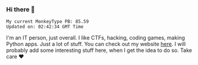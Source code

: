 ### Hi there 👋
<!-- PB START -->
```
My current MonkeyType PB: 85.59
Updated on: 02:42:34 GMT Time
```
<!-- PB END -->
I'm an IT person, just overall. I like CTFs, hacking, coding games, making Python apps. Just a lot of stuff.
You can check out my website [here](https://skill3472.github.io/).
I will probably add some interesting stuff here, when I get the idea to do so. Take care ❤️
